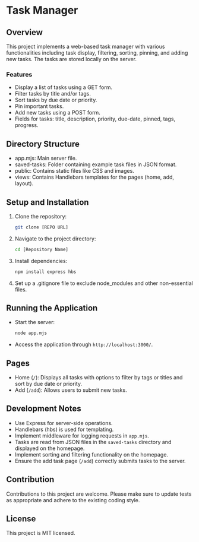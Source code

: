 # Task Manager

## Overview
This project implements a web-based task manager with various functionalities including task display, filtering, sorting, pinning, and adding new tasks. The tasks are stored locally on the server.

### Features
- Display a list of tasks using a GET form.
- Filter tasks by title and/or tags.
- Sort tasks by due date or priority.
- Pin important tasks.
- Add new tasks using a POST form.
- Fields for tasks: title, description, priority, due-date, pinned, tags, progress.

## Directory Structure
- app.mjs: Main server file.
- saved-tasks: Folder containing example task files in JSON format.
- public: Contains static files like CSS and images.
- views: Contains Handlebars templates for the pages (home, add, layout).

## Setup and Installation
1. Clone the repository:
   ```bash
   git clone [REPO URL]
   ```

2. Navigate to the project directory:
   ```bash
   cd [Repository Name]
   ```

3. Install dependencies:
   ```bash
   npm install express hbs
   ```

4. Set up a .gitignore file to exclude node_modules and other non-essential files.

## Running the Application
- Start the server:
  ```bash
  node app.mjs
  ```
- Access the application through `http://localhost:3000/`.

## Pages
- Home (`/`): Displays all tasks with options to filter by tags or titles and sort by due date or priority.
- Add (`/add`): Allows users to submit new tasks.

## Development Notes
- Use Express for server-side operations.
- Handlebars (hbs) is used for templating.
- Implement middleware for logging requests in `app.mjs`.
- Tasks are read from JSON files in the `saved-tasks` directory and displayed on the homepage.
- Implement sorting and filtering functionality on the homepage.
- Ensure the add task page (`/add`) correctly submits tasks to the server.

## Contribution
Contributions to this project are welcome. Please make sure to update tests as appropriate and adhere to the existing coding style.

## License
This project is MIT licensed.
